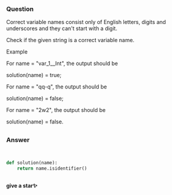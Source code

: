 

### Question 
Correct variable names consist only of English letters, digits and underscores and they can't start with a digit.

Check if the given string is a correct variable name.

Example

For name = "var_1__Int", the output should be

solution(name) = true;

For name = "qq-q", the output should be

solution(name) = false;

For name = "2w2", the output should be

solution(name) = false.
##
### Answer 
```python 


def solution(name):
    return name.isidentifier()
```


##
**give a star✨**
